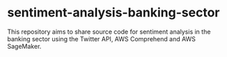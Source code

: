 # sentiment-analysis-banking-sector
This repository aims to share source code for sentiment analysis in the banking sector using the Twitter API, AWS Comprehend and AWS SageMaker.
